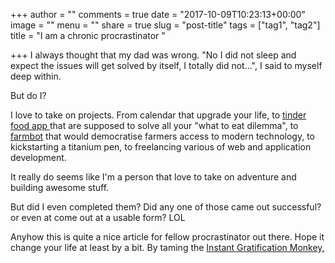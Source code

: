 +++
author = ""
comments = true
date = "2017-10-09T10:23:13+00:00"
image = ""
menu = ""
share = true
slug = "post-title"
tags = ["tag1", "tag2"]
title = "I am a chronic procrastinator "

+++
I always thought that my dad was wrong. "No I did not sleep and expect the issues will get solved by itself, I totally did not...", I said to myself deep within.

But do I?

I love to take on projects. From calendar that upgrade your life, to [tinder food app ](https://github.com/getsambal/sambal)that are supposed to solve all your "what to eat dilemma", to [farmbot](https://farmbot.io/) that would democratise farmers access to modern technology, to kickstarting a titanium pen, to freelancing various of web and application development.

It really do seems like I'm a person that love to take on adventure and building awesome stuff. 

But did I even completed them? Did any one of those came out successful? or even at come out at a usable form? LOL

Anyhow this is quite a nice article for fellow procrastinator out there. Hope it change your life at least by a bit. By taming the [Instant Gratification Monkey,](https://waitbutwhy.com/2013/10/why-procrastinators-procrastinate.html) 